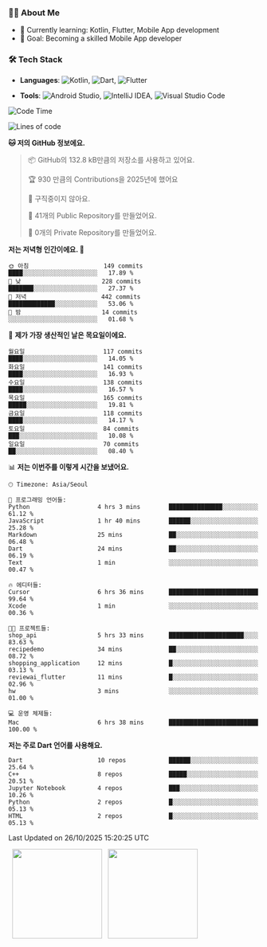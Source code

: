 ### 👨‍💻 About Me
- 🌱 Currently learning: Kotlin, Flutter, Mobile App development
- 🎯 Goal: Becoming a skilled Mobile App developer

### 🛠 Tech Stack
- **Languages**: ![Kotlin](https://img.shields.io/badge/Kotlin-0095D5?style=flat-square&logo=kotlin&logoColor=white), ![Dart](https://img.shields.io/badge/Dart-0175C2?style=flat-square&logo=dart&logoColor=white), ![Flutter](https://img.shields.io/badge/Flutter-02569B?style=flat-square&logo=flutter&logoColor=white)

- **Tools**:
![Android Studio](https://img.shields.io/badge/Android%20Studio-3DDC84?style=flat-square&logo=android-studio&logoColor=white), 
![IntelliJ IDEA](https://img.shields.io/badge/IntelliJ%20IDEA-000000?style=flat-square&logo=intellij-idea&logoColor=white), 
![Visual Studio Code](https://img.shields.io/badge/VS%20Code-007ACC?style=flat-square&logo=visual-studio-code&logoColor=white)

<!--START_SECTION:waka-->
![Code Time](http://img.shields.io/badge/Code%20Time-347%20hrs%2023%20mins-blue)

![Lines of code](https://img.shields.io/badge/%EC%A0%80%EB%8A%94%20%EC%97%AC%ED%83%9C%EA%B9%8C%EC%A7%80%20-1.0%20million%20%EC%A4%84%EC%9D%98%20%EC%BD%94%EB%93%9C%EB%A5%BC%20%EC%9E%91%EC%84%B1%ED%96%88%EC%96%B4%EC%9A%94.-blue)

**🐱 저의 GitHub 정보에요.** 

> 📦 GitHub의 132.8 kB만큼의 저장소를 사용하고 있어요. 
 > 
> 🏆 930 만큼의 Contributions을 2025년에 했어요
 > 
> 🚫 구직중이지 않아요.
 > 
> 📜 41개의 Public Repository를 만들었어요. 
 > 
> 🔑 0개의 Private Repository를 만들었어요. 
 > 
**저는 저녁형 인간이에요. 🦉** 

```text
🌞 아침                     149 commits         ████░░░░░░░░░░░░░░░░░░░░░   17.89 % 
🌆 낮　                     228 commits         ███████░░░░░░░░░░░░░░░░░░   27.37 % 
🌃 저녁                     442 commits         █████████████░░░░░░░░░░░░   53.06 % 
🌙 밤　                     14 commits          ░░░░░░░░░░░░░░░░░░░░░░░░░   01.68 % 
```
📅 **제가 가장 생산적인 날은 목요일이에요.** 

```text
월요일                      117 commits         ████░░░░░░░░░░░░░░░░░░░░░   14.05 % 
화요일                      141 commits         ████░░░░░░░░░░░░░░░░░░░░░   16.93 % 
수요일                      138 commits         ████░░░░░░░░░░░░░░░░░░░░░   16.57 % 
목요일                      165 commits         █████░░░░░░░░░░░░░░░░░░░░   19.81 % 
금요일                      118 commits         ████░░░░░░░░░░░░░░░░░░░░░   14.17 % 
토요일                      84 commits          ███░░░░░░░░░░░░░░░░░░░░░░   10.08 % 
일요일                      70 commits          ██░░░░░░░░░░░░░░░░░░░░░░░   08.40 % 
```


📊 **저는 이번주를 이렇게 시간을 보냈어요.** 

```text
🕑︎ Timezone: Asia/Seoul

💬 프로그래밍 언어들: 
Python                   4 hrs 3 mins        ███████████████░░░░░░░░░░   61.12 % 
JavaScript               1 hr 40 mins        ██████░░░░░░░░░░░░░░░░░░░   25.28 % 
Markdown                 25 mins             ██░░░░░░░░░░░░░░░░░░░░░░░   06.48 % 
Dart                     24 mins             ██░░░░░░░░░░░░░░░░░░░░░░░   06.19 % 
Text                     1 min               ░░░░░░░░░░░░░░░░░░░░░░░░░   00.47 % 

🔥 에디터들: 
Cursor                   6 hrs 36 mins       █████████████████████████   99.64 % 
Xcode                    1 min               ░░░░░░░░░░░░░░░░░░░░░░░░░   00.36 % 

🐱‍💻 프로젝트들: 
shop_api                 5 hrs 33 mins       █████████████████████░░░░   83.63 % 
recipedemo               34 mins             ██░░░░░░░░░░░░░░░░░░░░░░░   08.72 % 
shopping_application     12 mins             █░░░░░░░░░░░░░░░░░░░░░░░░   03.13 % 
reviewai_flutter         11 mins             █░░░░░░░░░░░░░░░░░░░░░░░░   02.96 % 
hw                       3 mins              ░░░░░░░░░░░░░░░░░░░░░░░░░   01.00 % 

💻 운영 체제들: 
Mac                      6 hrs 38 mins       █████████████████████████   100.00 % 
```

**저는 주로 Dart 언어를 사용해요.** 

```text
Dart                     10 repos            ██████░░░░░░░░░░░░░░░░░░░   25.64 % 
C++                      8 repos             █████░░░░░░░░░░░░░░░░░░░░   20.51 % 
Jupyter Notebook         4 repos             ███░░░░░░░░░░░░░░░░░░░░░░   10.26 % 
Python                   2 repos             █░░░░░░░░░░░░░░░░░░░░░░░░   05.13 % 
HTML                     2 repos             █░░░░░░░░░░░░░░░░░░░░░░░░   05.13 % 
```




 Last Updated on 26/10/2025 15:20:25 UTC
<!--END_SECTION:waka-->

<p>
  <img height="180em" src="https://github-readme-stats.vercel.app/api?username=JongHyun070105&show_icons=true&include_all_commits=true&bg_color=0d1117&title_color=ffffff&text_color=c9d1d9&icon_color=79ff97">
  <img height="180em" src="https://github-readme-stats.vercel.app/api/top-langs/?username=JongHyun070105&layout=compact&langs_count=4&bg_color=0d1117&title_color=ffffff&text_color=c9d1d9&hide=php,jupyter%20notebook&hide_repo=EcoStep,mimir,git-session">
</p>
